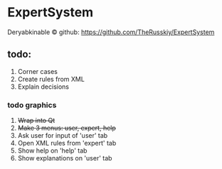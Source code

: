 ExpertSystem
============

Deryabkinable ©
github: https://github.com/TheRusskiy/ExpertSystem


## todo:
  1. Corner cases
  2. Create rules from XML
  3. Explain decisions

### todo graphics
  1. <del>Wrap into Qt</del>
  2. <del>Make 3 menus: user, expert, help</del>
  3. Ask user for input of 'user' tab
  4. Open XML rules from 'expert' tab
  5. Show help on 'help' tab
  6. Show explanations on 'user' tab